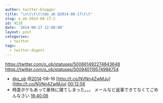 ```yaml
---
author: twitter-blogger
title: "\n\t\t\t\t@o_ob @2014-08-17\t\t"
slug: o_ob-2014-08-17-2
id: 9135
date: '2014-08-17 12:00:00'
layout: post
categories:
  - twitter
tags:
  - twitter-digest
---
```


https://twitter.com/o_ob/statuses/500661492274843648 https://twitter.com/o_ob/statuses/500940119574986754  

*   [@o_ob](https://twitter.com/o_ob) [@2014](https://twitter.com/2014)-08-16 [http://t.co/NVNn4ZwMJu](http://t.co/NVNn4ZwMJu) [00:12:56](https://twitter.com/o_ob/statuses/500661492274843648)
*   時差ボケもあって豪快に寝てしまった。。。 メールなど返事できてなくてごめんなさい [18:40:06](https://twitter.com/o_ob/statuses/500940119574986754)